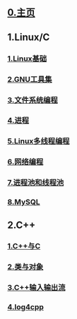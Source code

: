 ## [0.主页](https://charnarie.github.io/Learning-notes/)  

## 1.Linux/C

### [1.Linux基础](https://charnarie.github.io/Learning-notes/HTML/1.Linux基础.html)  

### [2.GNU工具集](https://charnarie.github.io/Learning-notes/HTML/2.GNU工具集.html)  

### [3.文件系统编程](https://charnarie.github.io/Learning-notes/HTML/3.文件系统编程.html)  

### [4.进程](https://charnarie.github.io/Learning-notes/HTML/4.进程.html)  

### [5.Linux多线程编程](https://charnarie.github.io/Learning-notes/HTML/5.Linux多线程编程.html)

### [6.网络编程](https://charnarie.github.io/Learning-notes/HTML/6.网络编程.html)

### [7.进程池和线程池](https://charnarie.github.io/Learning-notes/HTML/7.进程池和线程池.html)

### [8.MySQL](https://charnarie.github.io/Learning-notes/HTML/8.MySQL.html)

## 2.C++

### [1.C++与C](https://charnarie.github.io/Learning-notes/HTML/1.C++与C.html)

### [2.类与对象](https://charnarie.github.io/Learning-notes/HTML/2.类与对象.html)

### [3.C++输入输出流](https://charnarie.github.io/Learning-notes/HTML/3.C++输入输出流.html)

### [4.log4cpp](https://charnarie.github.io/Learning-notes/HTML/4.log4cpp.html)
